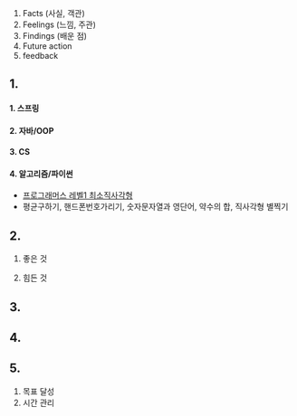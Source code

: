 1.  Facts (사실, 객관)
2.  Feelings (느낌, 주관)
3.  Findings (배운 점)	
4. Future action
5. feedback



## 1.

#### 1. 스프링

#### 2. 자바/OOP

#### 3. CS

#### 4. 알고리즘/파이썬
 * [프로그래머스 레벨1 최소직사각형](https://github.com/toneofrain/posts/blob/main/Algorithm/%ED%94%84%EB%A1%9C%EA%B7%B8%EB%9E%98%EB%A8%B8%EC%8A%A4%20%EB%A0%88%EB%B2%A81/%EC%B5%9C%EC%86%8C%EC%A7%81%EC%82%AC%EA%B0%81%ED%98%95.md)
 * 평균구하기, 핸드폰번호가리기, 숫자문자열과 영단어, 약수의 합, 직사각형 별찍기

## 2. 

1. 좋은 것

2. 힘든 것


## 3. 


## 4.


## 5.

1. 목표 달성
2. 시간 관리 
<!--stackedit_data:
eyJoaXN0b3J5IjpbMTA1MTU2NjQxNCwzMDYwMDMzODAsLTk3OT
g0NjQzNV19
-->
